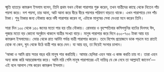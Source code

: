 স্মৃতি হাতড়ে কামরুল ইসলাম বলেন, তিনি প্রথম যখন নৌকা পারাপার শুরু করেন, তখন যাত্রীদের কাছে থেকে নিতেন পাঁচ পয়সা করে। দশ পয়সা, চার আনা, আট আনা করে ধীরে ধীরে পয়সার পরিমাণ বাড়তে থাকে। এখন পারাপারে নেন পাঁচ টাকা। শুধু টাকার জন্য নৌকায় করে নদী পারাপার করেন না, এটাকে মানুষের সেবা দেওয়া মনে করেন তিনি।

সারা দিন ১০০ থেকে ১৫০ জনের মতো পার হয় তাঁর নৌকায়। রোববার ও বৃহস্পতিবার কপিলমুনির হাটের দিনসহ ঈদ, পূজার মতো বড় কোনো অনুষ্ঠান থাকলে যাত্রীর সংখ্যা বাড়ে। মানুষ পারাপার করে দিনে ৫০০-৭০০ টাকা আয় হয় কামরুল ইসলামের। ভোর থেকে রাত আটটা পর্যন্ত যাত্রী পারাপার করেন। তবে বিশেষ প্রয়োজনে ডাক পড়লে যত রাতই হোক না কেন, ঘুম থেকে উঠে যাত্রী পার করে দেন। যা আয় হয়, তা দিয়েই সংসার চালান।

‘আব্বা ও আমি প্রায় সত্তর বছর ধরি মানুষ পার করতিছি। আমার ছেলিরা এহন আর এ কাজ করতি চায় না। তারা এহন অন্য কাজ করি আয়রোজগার করে। আমি মরি গেলি মানুষ পারাপারের এই দায়িত্ব যে কে নেবে তা আল্লাহই জানেন’—এই বলে আলাপ শেষ করেন কামরুল ইসলাম।
